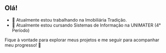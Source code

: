 ## Olá!


- 🔭 Atualmente estou trabalhando na Imobiliária Tradição.
- 🌱 Atualmente estou cursando Sistemas de Informação na UNIMATER (4° Período)

Fique à vontade para explorar meus projetos e me seguir para acompanhar meu progresso! 🚀
  
